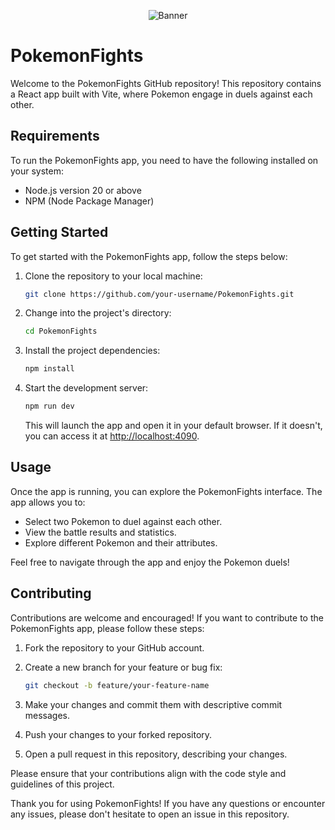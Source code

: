 <p align="center">
  <img src="[https://example.com/path/to/your/banner-image.png](https://i.pinimg.com/originals/71/31/77/713177e7b221e3d2570237268fd19c6e.gif)" alt="Banner">
</p>



# PokemonFights

Welcome to the PokemonFights GitHub repository! This repository contains a React app built with Vite, where Pokemon engage in duels against each other.

## Requirements

To run the PokemonFights app, you need to have the following installed on your system:

- Node.js version 20 or above
- NPM (Node Package Manager)

## Getting Started

To get started with the PokemonFights app, follow the steps below:

1. Clone the repository to your local machine:

   ```bash
   git clone https://github.com/your-username/PokemonFights.git
   ```

2. Change into the project's directory:

   ```bash
   cd PokemonFights
   ```

3. Install the project dependencies:

   ```bash
   npm install
   ```

4. Start the development server:

   ```bash
   npm run dev
   ```

   This will launch the app and open it in your default browser. If it doesn't, you can access it at [http://localhost:4090](http://localhost:4090).

## Usage

Once the app is running, you can explore the PokemonFights interface. The app allows you to:

- Select two Pokemon to duel against each other.
- View the battle results and statistics.
- Explore different Pokemon and their attributes.

Feel free to navigate through the app and enjoy the Pokemon duels!

## Contributing

Contributions are welcome and encouraged! If you want to contribute to the PokemonFights app, please follow these steps:

1. Fork the repository to your GitHub account.
2. Create a new branch for your feature or bug fix:

   ```bash
   git checkout -b feature/your-feature-name
   ```

3. Make your changes and commit them with descriptive commit messages.
4. Push your changes to your forked repository.
5. Open a pull request in this repository, describing your changes.

Please ensure that your contributions align with the code style and guidelines of this project.


Thank you for using PokemonFights! If you have any questions or encounter any issues, please don't hesitate to open an issue in this repository.
